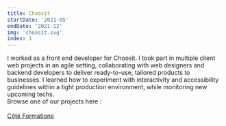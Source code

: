 ```yaml
---
title: Choosit
startDate: '2021-05'
endDate: '2021-12'
img: 'choosit.svg'
index: 1
---
```


I worked as a front end developer for Choosit. I took part in multiple client web projects in an agile setting, collaborating with web designers and backend developers to deliver ready-to-use, tailored products to businesses. I learned how to experiment with interactivity and accessibility guidelines within a tight production environment, while monitoring new upcoming techs.\
Browse one of our projects here :\
&nbsp;\
[Côté Formations](https://www.coteformations.fr/)
